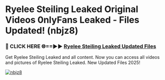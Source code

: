 # Ryelee Steiling Leaked Original Videos 0nlyFans Leaked - Files Updated! (nbjz8)

<h3>🔴 CLICK HERE 🌐==►► <a href="https://tinyurl.com/2m67pmp6" rel="nofollow">Ryelee Steiling Leaked Updated Files</a></h3>

Get Ryelee Steiling Leaked and all content. Now you can access all videos and pictures of Ryelee Steiling Leaked. New Updated Files 2025!

[![nbjz8](https://i.imgur.com/H4QAA4z.gif)](https://tinyurl.com/2m67pmp6)